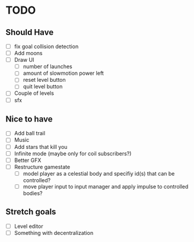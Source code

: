 # TODO

## Should Have

- [ ] fix goal collision detection
- [ ] Add moons
- [ ] Draw UI
  - [ ] number of launches
  - [ ] amount of slowmotion power left
  - [ ] reset level button
  - [ ] quit level button
- [ ] Couple of levels
- [ ] sfx

## Nice to have

- [ ] Add ball trail
- [ ] Music
- [ ] Add stars that kill you
- [ ] Infinite mode (maybe only for coil subscribers?)
- [ ] Better GFX
- [ ] Restructure gamestate
  - [ ] model player as a celestial body and specifiy id(s) that can be controlled?
  - [ ] move player input to input manager and apply impulse to controlled bodies?

## Stretch goals

- [ ] Level editor
- [ ] Something with decentralization
